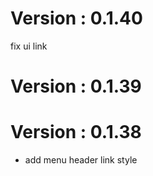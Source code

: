 # Version : 0.1.40

fix ui link

# Version : 0.1.39



# Version : 0.1.38

- add menu header link style

